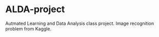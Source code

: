 # ALDA-project
Autmated Learning and Data Analysis class project. Image recognition problem from Kaggle.
